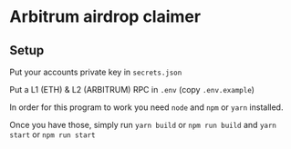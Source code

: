 # Arbitrum airdrop claimer

## Setup

Put your accounts private key in `secrets.json`

Put a L1 (ETH) & L2 (ARBITRUM) RPC in `.env` (copy `.env.example`)

In order for this program to work you need `node` and `npm` or `yarn` installed.

Once you have those, simply run `yarn build` or `npm run build` and `yarn start` or `npm run start`